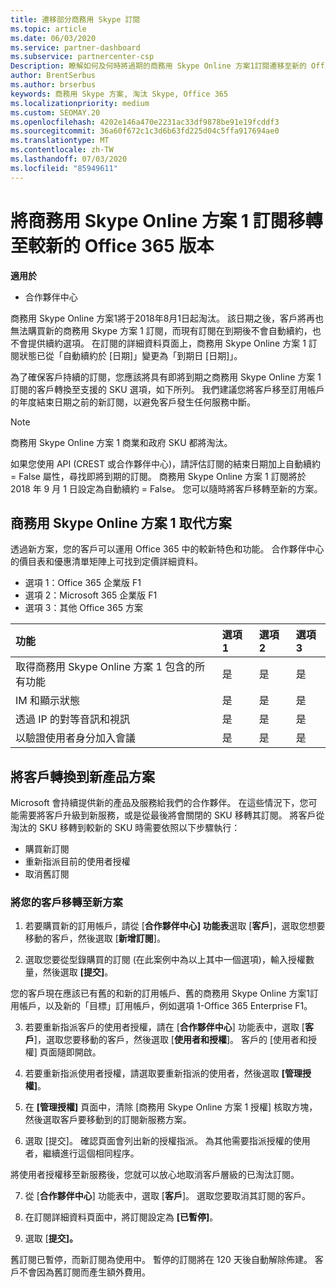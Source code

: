 ```yaml
---
title: 遷移部分商務用 Skype 訂閱
ms.topic: article
ms.date: 06/03/2020
ms.service: partner-dashboard
ms.subservice: partnercenter-csp
Description: 瞭解如何及何時將過期的商務用 Skype Online 方案1訂閱遷移至新的 Office 365 版本。
author: BrentSerbus
ms.author: brserbus
keywords: 商務用 Skype 方案, 淘汰 Skype, Office 365
ms.localizationpriority: medium
ms.custom: SEOMAY.20
ms.openlocfilehash: 4202e146a470e2231ac33df9878be91e19fcddf3
ms.sourcegitcommit: 36a60f672c1c3d6b63fd225d04c5ffa917694ae0
ms.translationtype: MT
ms.contentlocale: zh-TW
ms.lasthandoff: 07/03/2020
ms.locfileid: "85949611"
---
```

# <a name="migrate-skype-for-business-online-plan-1-subscriptions-to-newer-office-365-versions"></a>將商務用 Skype Online 方案 1 訂閱移轉至較新的 Office 365 版本

**適用於**

- 合作夥伴中心

商務用 Skype Online 方案1將于2018年8月1日起淘汰。 該日期之後，客戶將再也無法購買新的商務用 Skype 方案 1 訂閱，而現有訂閱在到期後不會自動續約，也不會提供續約選項。 在訂閱的詳細資料頁面上，商務用 Skype Online 方案 1 訂閱狀態已從「自動續約於 [日期]」變更為「到期日 [日期]」。  

為了確保客戶持續的訂閱，您應該將具有即將到期之商務用 Skype Online 方案 1 訂閱的客戶轉換至支援的 SKU 選項，如下所列。 我們建議您將客戶移至訂用帳戶的年度結束日期之前的新訂閱，以避免客戶發生任何服務中斷。 

>[!NOTE]
>商務用 Skype Online 方案 1 商業和政府 SKU 都將淘汰。

如果您使用 API (CREST 或合作夥伴中心)，請評估訂閱的結束日期加上自動續約 = False 屬性，尋找即將到期的訂閱。 商務用 Skype Online 方案 1 訂閱將於 2018 年 9 月 1 日設定為自動續約 = False。 您可以隨時將客戶移轉至新的方案。 

## <a name="skype-for-business-online-plan-1-replacement-plans"></a>商務用 Skype Online 方案 1 取代方案

透過新方案，您的客戶可以運用 Office 365 中的較新特色和功能。 合作夥伴中心的價目表和優惠清單矩陣上可找到定價詳細資料。 

- 選項 1：Office 365 企業版 F1
- 選項 2：Microsoft 365 企業版 F1
- 選項 3：其他 Office 365 方案

|**功能**    |**選項 1**   |**選項 2**   |**選項3**   |
|:-----------------|:-----------------|:-------------|:------------|
|取得商務用 Skype Online 方案 1 包含的所有功能|是   |是   |是   |
|IM 和顯示狀態 |是   |是   |是   |
|透過 IP 的對等音訊和視訊|是   |是   |是   
|以驗證使用者身分加入會議| 是   |是   |是   |

## <a name="transition-customers-to-new-product-plans"></a>將客戶轉換到新產品方案

Microsoft 會持續提供新的產品及服務給我們的合作夥伴。 在這些情況下，您可能需要將客戶升級到新服務，或是從最後將會關閉的 SKU 移轉其訂閱。 將客戶從淘汰的 SKU 移轉到較新的 SKU 時需要依照以下步驟執行：

- 購買新訂閱
- 重新指派目前的使用者授權
- 取消舊訂閱

### <a name="migrate-your-customers-to-new-plans"></a>將您的客戶移轉至新方案

1. 若要購買新的訂用帳戶，請從 [**合作夥伴中心] 功能表**選取 [**客戶**]，選取您想要移動的客戶，然後選取 [**新增訂閱**]。

2. 選取您要從型錄購買的訂閱 (在此案例中為以上其中一個選項)，輸入授權數量，然後選取 **\[提交\]**。 

您的客戶現在應該已有舊的和新的訂用帳戶、舊的商務用 Skype Online 方案1訂用帳戶，以及新的「目標」訂用帳戶，例如選項 1-Office 365 Enterprise F1。

3. 若要重新指派客戶的使用者授權，請在 [**合作夥伴中心**] 功能表中，選取 [**客戶**]，選取您要移動的客戶，然後選取 [**使用者和授權**]。 客戶的 [使用者和授權] 頁面隨即開啟。

4. 若要重新指派使用者授權，請選取要重新指派的使用者，然後選取 **\[管理授權\]**。

5. 在 **\[管理授權\]** 頁面中，清除 \[商務用 Skype Online 方案 1 授權\] 核取方塊，然後選取客戶要移動到的訂閱新服務方案。

6. 選取 [提交]。 確認頁面會列出新的授權指派。 為其他需要指派授權的使用者，繼續進行這個相同程序。

將使用者授權移至新服務後，您就可以放心地取消客戶層級的已淘汰訂閱。

7. 從 [**合作夥伴中心**] 功能表中，選取 [**客戶**]。 選取您要取消其訂閱的客戶。

8. 在訂閱詳細資料頁面中，將訂閱設定為 **\[已暫停\]**。

9. 選取 [**提交]。**

舊訂閱已暫停，而新訂閱為使用中。 暫停的訂閱將在 120 天後自動解除佈建。 客戶不會因為舊訂閱而產生額外費用。

